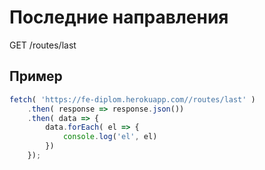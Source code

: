 # Последние направления

GET /routes/last

## Пример

```javascript
fetch( 'https://fe-diplom.herokuapp.com//routes/last' )
    .then( response => response.json())
    .then( data => {
        data.forEach( el => {
            console.log('el', el)
        })
    });
```


